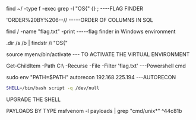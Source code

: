 find ~/ -type f -exec grep -l "OS{" {} \;      ----FLAG FINDER

'ORDER%20BY%206--//            -----ORDER OF COLUMNS IN SQL

find / -name "flag.txt" -print   -----flag finder in Windows environment

.dir /s /b | findstr /i "OS{"

source myenv/bin/activate              --- TO ACTIVATE THE VIRTUAL ENVIRONMENT

Get-ChildItem -Path C:\ -Recurse -File -Filter 'flag.txt'   ---Powershell cmd

sudo env "PATH=$PATH" autorecon 192.168.225.194 ---AUTORECON

```sh
SHELL=/bin/bash script -q /dev/null
```
UPGRADE THE SHELL

PAYLOADS BY TYPE msfvenom -l payloads | grep "cmd/unix*"  ^44c81b



